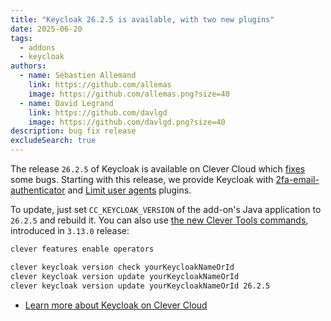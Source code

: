 ```yaml
---
title: "Keycloak 26.2.5 is available, with two new plugins"
date: 2025-06-20
tags:
  - addons
  - keycloak
authors:
  - name: Sébastien Allemand
    link: https://github.com/allemas
    image: https://github.com/allemas.png?size=40
  - name: David Legrand
    link: https://github.com/davlgd
    image: https://github.com/davlgd.png?size=40
description: bug fix release
excludeSearch: true
---
```


The release `26.2.5` of Keycloak is available on Clever Cloud which [fixes](https://github.com/keycloak/keycloak/releases/26.2.5) some bugs. Starting with this release, we provide Keycloak with [2fa-email-authenticator](https://github.com/please-openit/keycloak-2fa-email-authenticator) and [Limit user agents](https://github.com/please-openit/keycloak-authenticator-limit-user-agents) plugins.

To update, just set `CC_KEYCLOAK_VERSION` of the add-on's Java application to `26.2.5` and rebuild it. You can also use [the new Clever Tools commands](/doc/cli/operators/), introduced in `3.13.0` release:

```bash
clever features enable operators

clever keycloak version check yourKeycloakNameOrId
clever keycloak version update yourKeycloakNameOrId
clever keycloak version update yourKeycloakNameOrId 26.2.5
```

- [Learn more about Keycloak on Clever Cloud](/doc/addons/keycloak)
